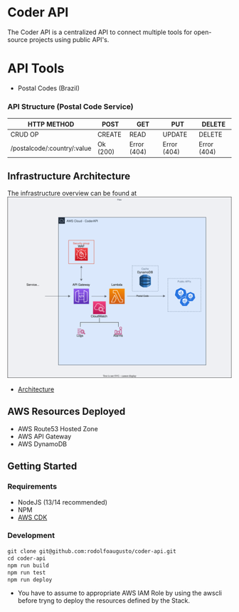 # Coder API
The Coder API is a centralized API to connect multiple tools for open-source projects using public API's.

# API Tools
- Postal Codes (Brazil)

### API Structure (Postal Code Service)

| HTTP METHOD | POST              | GET                        | PUT               | DELETE      |
| ----------- | ----------------- | -------------------------- | ----------------- | ----------- |
| CRUD OP     | CREATE            | READ                       | UPDATE            | DELETE      |
| /postalcode/:country/:value     | Ok (200) | Error (404) | Error (404)       | Error (404) |

## Infrastructure Architecture
The infrastructure overview can be found at 
![Infrastructure](assets/architecture.svg?raw=true)
* [Architecture](https://app.diagrams.net/?splash=0&libs=aws4#G15-NriNevQ1Ynqq3z40MbPPlnfHQBlt4I)

## AWS Resources Deployed

* AWS Route53 Hosted Zone
* AWS API Gateway
* AWS DynamoDB

## Getting Started

### Requirements

* NodeJS (13/14 recommended)
* NPM
* [AWS CDK](https://docs.aws.amazon.com/cdk/latest/guide/home.html)

### Development

```
git clone git@github.com:rodolfoaugusto/coder-api.git
cd coder-api
npm run build
npm run test
npm run deploy
```
 
* You have to assume to appropriate AWS IAM Role by using the awscli before tryng to deploy the resources defined by the Stack.
 